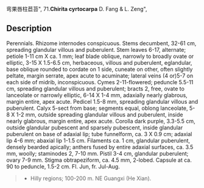弯果唇柱苣苔",
71.**Chirita cyrtocarpa** D. Fang & L. Zeng",

## Description
Perennials. Rhizome internodes conspicuous. Stems decumbent, 32-61 cm, spreading glandular villous and puberulent. Stem leaves 6-17, alternate; petiole 1-11 cm X ca. 1 mm; leaf blade oblique, narrowly to broadly ovate or elliptic, 3-15 X 1.5-6.5 cm, herbaceous, villous and puberulent, eglandular, base oblique rounded to cordate on 1 side, cuneate on other, often slightly peltate, margin serrate, apex acute to acuminate; lateral veins (4 or)5-7 on each side of midrib, inconspicuous. Cymes 2-11-flowered; peduncle 5.5-11 cm, spreading glandular villous and puberulent; bracts 2, free, ovate to lanceolate or narrowly elliptic, 6-14 X 1-4 mm, adaxially nearly glabrous, margin entire, apex acute. Pedicel 1.5-8 mm, spreading glandular villous and puberulent. Calyx 5-sect from base; segments equal, oblong lanceolate, 5-8 X 1-2 mm, outside spreading glandular villous and puberulent, inside nearly glabrous, margin entire, apex acute. Corolla dark purple, 3.3-5.5 cm, outside glandular pubescent and sparsely pubescent, inside glandular puberulent on base of adaxial lip; tube funnelform, ca. 3 X 0.9 cm; adaxial lip 4-6 mm; abaxial lip 1-1.5 cm. Filaments ca. 1 cm, glandular puberulent, densely bearded apically; anthers fused by entire adaxial surfaces, ca. 3.5 mm, woolly; staminodes 2, 7-10 mm. Pistil 3-4 cm, glandular puberulent; ovary 7-9 mm. Stigma obtrapeziform, ca. 4.5 mm, 2-lobed. Capsule at ca. 90 to peduncle, 1.5-2 cm. Fl. Jun, fr. Jul-Aug.

> * Hilly regions; 100-200 m. NE Guangxi (He Xian).
